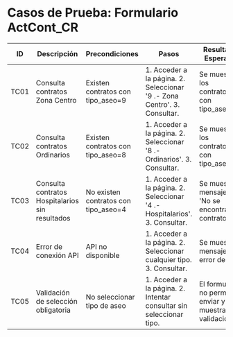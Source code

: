# Casos de Prueba: Formulario ActCont_CR

| ID | Descripción | Precondiciones | Pasos | Resultado Esperado |
|----|-------------|----------------|-------|-------------------|
| TC01 | Consulta contratos Zona Centro | Existen contratos con tipo_aseo=9 | 1. Acceder a la página. 2. Seleccionar '9 .- Zona Centro'. 3. Consultar. | Se muestran los contratos con tipo_aseo=9. |
| TC02 | Consulta contratos Ordinarios | Existen contratos con tipo_aseo=8 | 1. Acceder a la página. 2. Seleccionar '8 .- Ordinarios'. 3. Consultar. | Se muestran los contratos con tipo_aseo=8. |
| TC03 | Consulta contratos Hospitalarios sin resultados | No existen contratos con tipo_aseo=4 | 1. Acceder a la página. 2. Seleccionar '4 .- Hospitalarios'. 3. Consultar. | Se muestra mensaje de 'No se encontraron contratos'. |
| TC04 | Error de conexión API | API no disponible | 1. Acceder a la página. 2. Seleccionar cualquier tipo. 3. Consultar. | Se muestra mensaje de error de red. |
| TC05 | Validación de selección obligatoria | No seleccionar tipo de aseo | 1. Acceder a la página. 2. Intentar consultar sin seleccionar tipo. | El formulario no permite enviar y muestra validación. |
